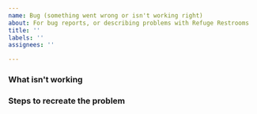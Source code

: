 ```yaml
---
name: Bug (something went wrong or isn't working right)
about: For bug reports, or describing problems with Refuge Restrooms
title: ''
labels: ''
assignees: ''

---
```


### What isn't working

<!-- Please describe here what isn't working right. -->

<!-- For example: 

### What usually happens

<!-- What would you usually expect to happen instead? -->

### Steps to recreate the problem

<!-- How would someone make this issue happen again? -->

<!--This information helps us to see the problem ourselves and dig deeper into how it's happening. -->

<!-- Detailed, step-by-step instructions are appreciated! -->
